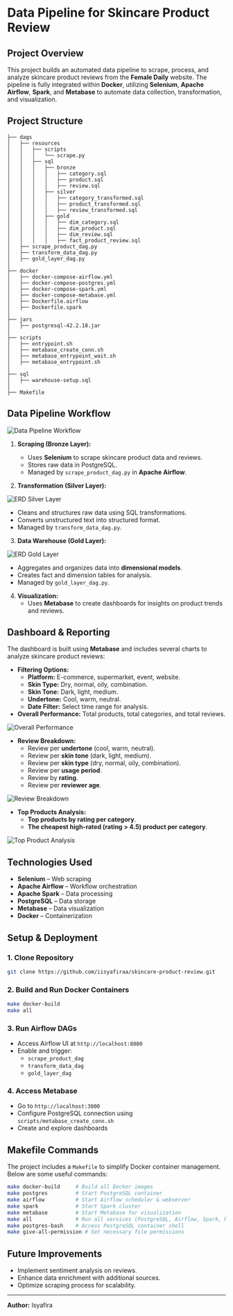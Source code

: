 # Data Pipeline for Skincare Product Review

## Project Overview
This project builds an automated data pipeline to scrape, process, and analyze skincare product reviews from the **Female Daily** website. The pipeline is fully integrated within **Docker**, utilizing **Selenium**, **Apache Airflow**, **Spark**, and **Metabase** to automate data collection, transformation, and visualization.

## Project Structure
```
├── dags
│   ├── resources
│   │   ├── scripts
│   │   │   └── scrape.py
│   │   ├── sql
│   │   │   ├── bronze
│   │   │   │   ├── category.sql
│   │   │   │   ├── product.sql
│   │   │   │   ├── review.sql
│   │   │   ├── silver
│   │   │   │   ├── category_transformed.sql
│   │   │   │   ├── product_transformed.sql
│   │   │   │   ├── review_transformed.sql
│   │   │   ├── gold
│   │   │   │   ├── dim_category.sql
│   │   │   │   ├── dim_product.sql
│   │   │   │   ├── dim_review.sql
│   │   │   │   ├── fact_product_review.sql
│   ├── scrape_product_dag.py
│   ├── transform_data_dag.py
│   ├── gold_layer_dag.py
│
├── docker
│   ├── docker-compose-airflow.yml
│   ├── docker-compose-postgres.yml
│   ├── docker-compose-spark.yml
│   ├── docker-compose-metabase.yml
│   ├── Dockerfile.airflow
│   ├── Dockerfile.spark
│
├── jars
│   ├── postgresql-42.2.18.jar
│
├── scripts
│   ├── entrypoint.sh
│   ├── metabase_create_conn.sh
│   ├── metabase_entrypoint_wait.sh
│   ├── metabase_entrypoint.sh
│
├── sql
│   ├── warehouse-setup.sql
│
├── Makefile
```

## Data Pipeline Workflow

![Data Pipeline Workflow](image/flowchart.png)

1. **Scraping (Bronze Layer):**
   - Uses **Selenium** to scrape skincare product data and reviews.
   - Stores raw data in PostgreSQL.
   - Managed by `scrape_product_dag.py` in **Apache Airflow**.

2. **Transformation (Silver Layer):**

![ERD Silver Layer](image/erd-silver.drawio.png)

   - Cleans and structures raw data using SQL transformations.
   - Converts unstructured text into structured format.
   - Managed by `transform_data_dag.py`.

3. **Data Warehouse (Gold Layer):**

![ERD Gold Layer](image/erd-gold.drawio.png)

   - Aggregates and organizes data into **dimensional models**.
   - Creates fact and dimension tables for analysis.
   - Managed by `gold_layer_dag.py`.

4. **Visualization:**
   - Uses **Metabase** to create dashboards for insights on product trends and reviews.

## Dashboard & Reporting
The dashboard is built using **Metabase** and includes several charts to analyze skincare product reviews:

- **Filtering Options:**
  - **Platform:** E-commerce, supermarket, event, website.
  - **Skin Type:** Dry, normal, oily, combination.
  - **Skin Tone:** Dark, light, medium.
  - **Undertone:** Cool, warm, neutral.
  - **Date Filter:** Select time range for analysis.
- **Overall Performance:** Total products, total categories, and total reviews.

![Overall Performance](image/overall-performance.jpeg)

- **Review Breakdown:**
  - Review per **undertone** (cool, warm, neutral).
  - Review per **skin tone** (dark, light, medium).
  - Review per **skin type** (dry, normal, oily, combination).
  - Review per **usage period**.
  - Review by **rating**.
  - Review per **reviewer age**.

![Review Breakdown](image/review-breakdown.jpeg)

- **Top Products Analysis:**
  - **Top products by rating per category**.
  - **The cheapest high-rated (rating > 4.5) product per category**.

![Top Product Analysis](image/top-product-analysis.jpeg)

## Technologies Used
- **Selenium** – Web scraping
- **Apache Airflow** – Workflow orchestration
- **Apache Spark** – Data processing
- **PostgreSQL** – Data storage
- **Metabase** – Data visualization
- **Docker** – Containerization

## Setup & Deployment
### 1. Clone Repository
```bash
git clone https://github.com/iisyafiraa/skincare-product-review.git
```

### 2. Build and Run Docker Containers
```bash
make docker-build
make all
```

### 3. Run Airflow DAGs
- Access Airflow UI at `http://localhost:8080`
- Enable and trigger:
  - `scrape_product_dag`
  - `transform_data_dag`
  - `gold_layer_dag`

### 4. Access Metabase
- Go to `http://localhost:3000`
- Configure PostgreSQL connection using `scripts/metabase_create_conn.sh`
- Create and explore dashboards

## Makefile Commands
The project includes a `Makefile` to simplify Docker container management. Below are some useful commands:

```bash
make docker-build     # Build all Docker images
make postgres         # Start PostgreSQL container
make airflow          # Start Airflow scheduler & webserver
make spark            # Start Spark cluster
make metabase         # Start Metabase for visualization
make all              # Run all services (PostgreSQL, Airflow, Spark, Metabase)
make postgres-bash    # Access PostgreSQL container shell
make give-all-permission # Set necessary file permissions
```

## Future Improvements
- Implement sentiment analysis on reviews.
- Enhance data enrichment with additional sources.
- Optimize scraping process for scalability.

---
**Author:** Isyafira
